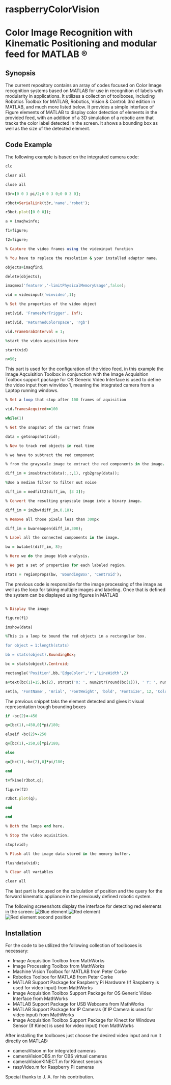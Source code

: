 # raspberryColorVision
# Color Image Recognition with Kinematic Positioning and modular feed for MATLAB ®
## Synopsis
The current repository contains an array of codes focused on Color Image recognition systems based on MATLAB for use in recognition of labels with modularity in applications. It utilizes a collection of toolboxes, including Robotics Toolbox for MATLAB, Robotics, Vision & Control: 3rd edition in MATLAB, and much more listed below. 
It provides a simple interface of Figure elements of MATLAB to display color detection of elements in the provided feed, with an addition of a 3D simulation of a robotic arm that tracks the color label detected in the screen. It shows a bounding box as well as the size of the detected element.

## Code Example
The following example is based on the integrated camera code:
```ruby
clc

clear all

close all

t3r=[0 0 3 pi/2;0 0 3 0;0 0 3 0];

r3bot=SerialLink(t3r,'name','robot');

r3bot.plot([0 0 0]);

a = imaqhwinfo;

f1=figure;

f2=figure;

% Capture the video frames using the videoinput function

% You have to replace the resolution & your installed adaptor name.

objects=imaqfind;

delete(objects);

imaqmex('feature','-limitPhysicalMemoryUsage',false);

vid = videoinput('winvideo',1);

% Set the properties of the video object

set(vid, 'FramesPerTrigger', Inf);

set(vid, 'ReturnedColorspace', 'rgb')

vid.FrameGrabInterval = 1;

%start the video aquisition here

start(vid)

n=50;
```
This part is used for the configuration of the video feed, in this example the Image Aqcuisition Toolbox in conjunction with the Image Acquisition Toolbox support package for OS Generic Video Interface is used to define the video input from winvideo 1, meaning the integrated camera from a Laptop running windows.
```ruby
% Set a loop that stop after 100 frames of aquisition

vid.FramesAcquired<=100

while(1)

% Get the snapshot of the current frame

data = getsnapshot(vid);

% Now to track red objects in real time

% we have to subtract the red component

% from the grayscale image to extract the red components in the image.

diff_im = imsubtract(data(:,:,1), rgb2gray(data));

%Use a median filter to filter out noise

diff_im = medfilt2(diff_im, [3 3]);

% Convert the resulting grayscale image into a binary image.

diff_im = im2bw(diff_im,0.18);

% Remove all those pixels less than 300px

diff_im = bwareaopen(diff_im,300);

% Label all the connected components in the image.

bw = bwlabel(diff_im, 8);

% Here we do the image blob analysis.

% We get a set of properties for each labeled region.

stats = regionprops(bw, 'BoundingBox', 'Centroid');
```
The previous code is responsible for the image processing of the image as well as the loop for taking multiple images and labeling. Once that is defined the system can be displayed using figures in MATLAB

```ruby

% Display the image

figure(f1)

imshow(data)

%This is a loop to bound the red objects in a rectangular box.

for object = 1:length(stats)

bb = stats(object).BoundingBox;

bc = stats(object).Centroid;

rectangle('Position',bb,'EdgeColor','r','LineWidth',2)

a=text(bc(1)+15,bc(2), strcat('X: ', num2str(round(bc(1))), ' Y: ', num2str(round(bc(2)))));

set(a, 'FontName', 'Arial', 'FontWeight', 'bold', 'FontSize', 12, 'Color', 'yellow');
```

The previous snippet taks the element detected and gives it visual representation trough bounding boxes

```ruby
if -bc(2)<-450

q=[bc(1),-450,0]*pi/180;

elseif -bc(2)>-250

q=[bc(1),-250,0]*pi/180;

else

q=[bc(1),-bc(2),0]*pi/180;

end

t=fkine(r3bot,q);

figure(f2)

r3bot.plot(q);

end

end

% Both the loops end here.

% Stop the video aquisition.

stop(vid);

% Flush all the image data stored in the memory buffer.

flushdata(vid);

% Clear all variables

clear all

```
The last part is focused on the calculation of position and the query for the forward kinematic appliance in the previously defined robotic system.

The following screenshots display the interface for detecting red elements in the screen:
![Blue element](https://drive.google.com/file/d/1IpYhmftudXDDfuegjR9Ssl3mYEVJt5Fd/view?usp=share_link)
![Red element](https://drive.google.com/file/d/1qJHIudlaF07xhLCFoTxSFcxrVrcX_xvt/view?usp=share_link)
![Red element second position](https://drive.google.com/file/d/1FUkLg5gCm3EKkBjCqzdJc7A5uP-FbiKJ/view?usp=share_link)

## Installation
For the code to be utilized the following collection of toolboxes is necessary:

* Image Acquisition Toolbox from MathWorks
* Image Processing Toolbox from MathWorks
* Machine Vision Toolbox for MATLAB from Peter Corke
* Robotics Toolbox for MATLAB from Peter Corke
* MATLAB Support Package for Raspberry Pi Hardware (If Raspberry is used for video input) from MathWorks
* Image Acquisition Toolbox Support Package for OS Generic Video Interface from MathWorks
* MATLAB Support Package for USB Webcams from MathWorks
* MATLAB Support Package for IP Cameras (If IP Camera is used for video input) from MathWorks
* Image Acquisition Toolbox Support Package for Kinect for Windows Sensor (If Kinect is used for video input) from MathWorks

After installing the toolboxes just choose the desired video input and run it directly on MATLAB:
* cameraVision.m for integrated cameras
* cameraVisionOBS.m for OBS virtual cameras
* cameraVisionKINECT.m for Kinect sensors
* raspVideo.m for Raspberry Pi cameras

Special thanks to J. A. for his contribution.
